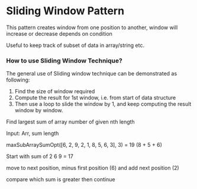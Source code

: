 # Sliding Window Pattern

This pattern creates window from one position to another, window will increase or decrease depends on condition

Useful to keep track of subset of data in array/string etc.

### How to use Sliding Window Technique?

The general use of Sliding window technique can be demonstrated as following:

1. Find the size of window required
2. Compute the result for 1st window, i.e. from start of data structure
3. Then use a loop to slide the window by 1, and keep computing the result window by window.


Find largest sum of array number of given nth length

Input: Arr, sum length

maxSubArraySumOpt([6, 2, 9, 2, 1, 8, 5, 6, 3], 3) = 19 (8 + 5 + 6)

Start with sum of 2 6 9 = 17

move to next position, minus first position (6) and add next position (2)

compare which sum is greater then continue
